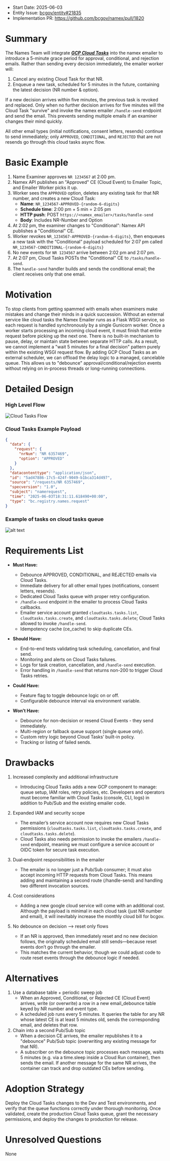- Start Date: 2025-06-03
- Entity Issue: [bcgov/entity#21835](https://github.com/bcgov/entity/issues/21835)
- Implementation PR: https://github.com/bcgov/namex/pull/1820

# Summary

The Names Team will integrate [**_GCP Cloud Tasks_**](https://cloud.google.com/tasks/docs) into the namex emailer to introduce a 5-minute grace period for approval, conditional, and rejection emails. Rather than sending every decision immediately, the emailer worker will:

1. Cancel any existing Cloud Task for that NR.
2. Enqueue a new task, scheduled for 5 minutes in the future, containing the latest decision (NR number & option).

If a new decision arrives within five minutes, the previous task is revoked and replaced. Only when no further decision arrives for five minutes will the Cloud Task "survive" and  invoke the namex emailer `/handle-send` endpoint and send the email. This prevents sending multiple emails if an examiner changes their mind quickly.

All other email types (initial notifications, consent letters, resends) continue to send immediately; only `APPROVED`, `CONDITIONAL`, and `REJECTED` that are not resends go through this cloud tasks async flow.

# Basic Example

1. Name Examiner approves `NR 1234567` at 2:00 pm.  
2. Namex API publishes an "Approved" CE (Cloud Event) to Emailer Topic, and Emailer Worker picks it up.  
3. Worker sees the `APPROVED` option, deletes any existing task for that NR number, and creates a new Cloud Task:
   - **Name**: `NR_1234567-APPROVED-{random-6-digits}`  
   - **Schedule time**: 2:00 pm + 5 min = 2:05 pm  
   - **HTTP push**: POST `https://<namex_emailer>/tasks/handle-send`  
   - **Body**: Includes NR-Number and Option
4. At 2:02 pm, the examiner changes to "Conditional": Namex API publishes a "Conditional" CE.  
5. Worker revokes `NR_1234567-APPROVED-{random-6-digits}`, then enqueues a new task with the “Conditional” payload scheduled for 2:07 pm called `NR_1234567-CONDITIONAL-{random-6-digits}`
6. No new events for `NR 1234567` arrive between 2:02 pm and 2:07 pm.  
7. At 2:07 pm, Cloud Tasks POSTs the "Conditional" CE to `/tasks/handle-send`.  
8. The `handle-send` handler builds and sends the conditional email; the client receives only that one email.

# Motivation

To stop clients from getting spammed with emails when examiners make mistakes and change their minds in a quick succession. Without an external service like cloud tasks the Namex Emailer runs as a Flask WSGI service, so each request is handled synchronously by a single Gunicorn worker. Once a worker starts processing an incoming cloud event, it must finish that entire request before picking up the next one. There is no built-in mechanism to pause, delay, or maintain state between separate HTTP calls. As a result, we cannot implement a "wait 5 minutes for a final decision" pattern purely within the existing WSGI request flow. By adding GCP Cloud Tasks as an external scheduler, we can offload the delay logic to a managed, cancelable queue. This allows us to "debounce" approval/conditional/rejection events without relying on in-process threads or long-running connections.

# Detailed Design

### High Level Flow

![Cloud Tasks Flow](rfc-cloud-tasks/emailer-cloud-tasks-diagram.png)

### Cloud Tasks Example Payload
```json
{
  "data": {
    "request": {
      "nrNum": "NR 6357469",
      "option": "APPROVED"
    }
  },
  "datacontenttype": "application/json",
  "id": "5ad47886-17c5-424f-9049-b1bca314d497",
  "source": "/requests/NR 6357469",
  "specversion": "1.0",
  "subject": "namerequest",
  "time": "2025-06-03T18:31:11.618490+00:00",
  "type": "bc.registry.names.request"
}
```

### Example of tasks on cloud tasks queue
![alt text](rfc-cloud-tasks/tasks_on_queue.png)

# Requirements List

- **Must Have:**  
  - Debounce APPROVED, CONDITIONAL, and REJECTED emails via Cloud Tasks.  
  - Immediate delivery for all other email types (notifications, consent letters, resends).  
  - Dedicated Cloud Tasks queue with proper retry configuration.  
  - `/handle-send` endpoint in the emailer to process Cloud Tasks callbacks.  
  - Emailer service account granted `cloudtasks.tasks.list`, `cloudtasks.tasks.create`, and `cloudtasks.tasks.delete`; Cloud Tasks allowed to invoke `/handle-send`.  
  - Idempotency cache (ce_cache) to skip duplicate CEs.  

- **Should Have:**  
  - End-to-end tests validating task scheduling, cancellation, and final send.  
  - Monitoring and alerts on Cloud Tasks failures.  
  - Logs for task creation, cancellation, and `/handle-send` execution.  
  - Error handling in `/handle-send` that returns non-200 to trigger Cloud Tasks retries.  

- **Could Have:**  
  - Feature flag to toggle debounce logic on or off.  
  - Configurable debounce interval via environment variable.  

- **Won’t Have:**  
  - Debounce for non-decision or resend Cloud Events - they send immediately.  
  - Multi-region or fallback queue support (single queue only).  
  - Custom retry logic beyond Cloud Tasks’ built-in policy.  
  - Tracking or listing of failed sends.  

# Drawbacks

1. Increased complexity and additional infrastructure
   - Introducing Cloud Tasks adds a new GCP component to manage: queue setup, IAM roles, retry policies, etc. Developers and operators must become familiar with Cloud Tasks (console, CLI, logs) in addition to Pub/Sub and the existing emailer code.

2. Expanded IAM and security scope
   - The emailer’s service account now requires new Cloud Tasks permissions (`cloudtasks.tasks.list`, `cloudtasks.tasks.create`, and `cloudtasks.tasks.delete`).
   - Cloud Tasks also needs permission to invoke the emailers `/handle-send` endpoint, meaning we must configure a service account or OIDC token for secure task execution.

3. Dual‐endpoint responsibilities in the emailer
   - The emailer is no longer just a Pub/Sub consumer; it must also accept incoming HTTP requests from Cloud Tasks. This means adding and maintaining a second route (/handle-send) and handling two different invocation sources.

4. Cost considerations
   - Adding a new google cloud service will come with an additional cost. Although the payload is minimal in each cloud task (just NR number and email), it will inevitably increase the monthly cloud bill for bcgov. 

5. No debounce on decision --> reset only flows
   - If an NR is approved, then immediately reset and no new decision follows, the originally scheduled email still sends—because reset events don’t go through the emailer.
   - This matches the current behavior, though we could adjust code to route reset events through the debounce logic if needed.

# Alternatives

1. Use a database table + periodic sweep job
   - When an Approved, Conditional, or Rejected CE (Cloud Event) arrives, write (or overwrite) a row in a new email_debounce table keyed by NR number and event type.
   - A scheduled job runs every 5 minutes. It queries the table for any NR whose latest CE is at least 5 minutes old, sends the corresponding email, and deletes that row.
2. Chain into a second Pub/Sub topic
   - When a decision CE arrives, the emailer republishes it to a "debounce" Pub/Sub topic (overwriting any existing message for that NR).
   - A subscriber on the debounce topic processes each message, waits 5 minutes (e.g. via a time.sleep inside a Cloud Run container), then sends the email. If another message for the same NR arrives, the container can track and drop outdated CEs before sending.

# Adoption Strategy

Deploy the Cloud Tasks changes to the Dev and Test environments, and verify that the queue functions correctly under thorough monitoring. Once validated, create the production Cloud Tasks queue, grant the necessary permissions, and deploy the changes to production for release.

# Unresolved Questions

None
